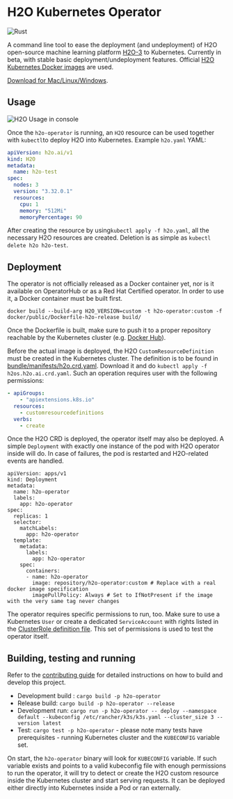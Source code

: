 # H2O Kubernetes Operator

![Rust](https://github.com/h2oai/h2o-kubernetes/workflows/Rust/badge.svg)

A command line tool to ease the deployment (and undeployment) of H2O open-source machine learning platform [H2O-3](https://github.com/h2oai/h2o-3) to Kubernetes. Currently in beta, with stable basic deployment/undeployment features. Official [H2O Kubernetes Docker images](https://hub.docker.com/r/h2oai/h2o-open-source-k8s) are used.

[Download for Mac/Linux/Windows](https://github.com/h2oai/h2o-kubernetes/releases).

## Usage

![H2O Usage in console](../.img/h2o-operator.gif)

Once the `h2o-operator` is running, an `H2O` resource can be used together with `kubectl`to deploy H2O into Kubernetes.
Example `h2o.yaml` YAML:

```yaml
apiVersion: h2o.ai/v1
kind: H2O
metadata:
  name: h2o-test
spec:
  nodes: 3
  version: "3.32.0.1"
  resources:
    cpu: 1
    memory: "512Mi"
    memoryPercentage: 90
```

After creating the resource by using`kubectl apply -f h2o.yaml`, all the necessary H2O resources are created.
Deletion is as simple as `kubectl delete h2o h2o-test`.

## Deployment
The operator is not officially released as a Docker container yet, nor is it available on OperatorHub or as a Red Hat Certified operator. In order to use it, a Docker container must be built first.

```shell
docker build --build-arg H2O_VERSION=custom -t h2o-operator:custom -f docker/public/Dockerfile-h2o-release build/
```
Once the Dockerfile is built, make sure to push it to a proper repository reachable by the Kubernetes cluster (e.g. [Docker Hub](hub.docker.com)).

Before the actual image is deployed, the H2O `CustomResourceDefinition` must be created in the Kubernetes cluster. The definition is to be found
in [bundle/manifests/h2o.crd.yaml](crd/h2os.h2o.ai.crd.yaml). Download it and do `kubectl apply -f h2os.h2o.ai.crd.yaml`. Such an operation requires
user with the following permissions:

```yaml
- apiGroups:
    - "apiextensions.k8s.io"
  resources:
    - customresourcedefinitions
  verbs:
    - create
```

Once the H2O CRD is deployed, the operator itself may also be deployed. A simple `Deployment` with exactly one instance of the pod
with H2O operator inside will do. In case of failures, the pod is restarted and H2O-related events are handled.
```
apiVersion: apps/v1
kind: Deployment
metadata:
  name: h2o-operator
  labels:
    app: h2o-operator
spec:
  replicas: 1
  selector:
    matchLabels:
      app: h2o-operator
  template:
    metadata:
      labels:
        app: h2o-operator
    spec:
      containers:
      - name: h2o-operator
        image: repository/h2o-operator:custom # Replace with a real docker image specification
        imagePullPolicy: Always # Set to IfNotPresent if the image with the very same tag never changes
```

The operator requires specific permissions to run, too. Make sure to use a Kubernetes `User` or create a dedicated `ServiceAccount`
with rights listed in the [ClusterRole definition file](tests/permissions/cluster_role.yaml). This set of permissions is used to test the operator itself.

## Building, testing and running

Refer to the [contributing guide](../CONTRIBUTING.md) for detailed instructions on how to build and develop this project.

- Development build : `cargo build -p h2o-operator`
- Release build: `cargo build -p h2o-operator --release`
- Development run: `cargo run -p h2o-operator -- deploy --namespace default --kubeconfig /etc/rancher/k3s/k3s.yaml --cluster_size 3 -- version latest`
- Test: `cargo test -p h2o-operator` - please note many tests have prerequisites - running Kubernetes cluster and the `KUBECONFIG` variable set.

On start, the `h2o-operator` binary will look for `KUBECONFIG` variable. If such variable exists and points to a valid 
kubeconfig file with enough permissions to run the operator, it will try to detect or create the H2O custom resource inside 
the Kubernetes cluster and start serving requests. It can be deployed either directly into Kubernetes inside a Pod or ran
externally.